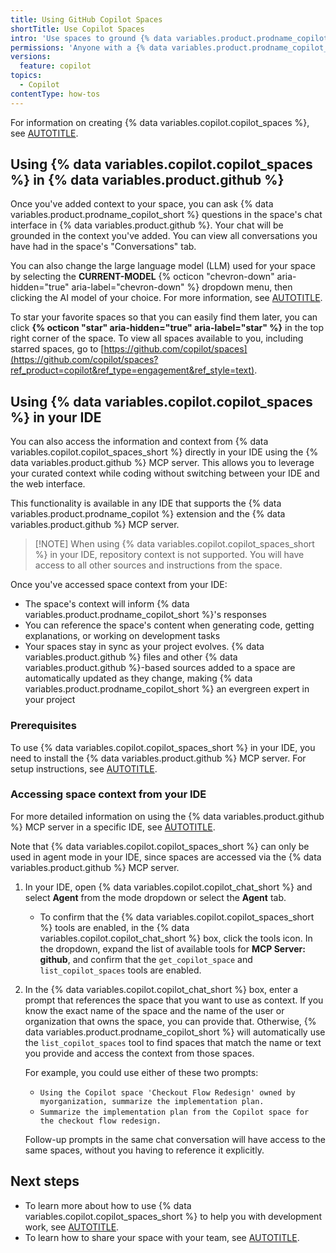 ```yaml
---
title: Using GitHub Copilot Spaces
shortTitle: Use Copilot Spaces
intro: 'Use spaces to ground {% data variables.product.prodname_copilot_short %}’s responses in the right context for a specific task.'
permissions: 'Anyone with a {% data variables.product.prodname_copilot_short %} license can use {% data variables.copilot.copilot_spaces_short %}.'
versions:
  feature: copilot
topics:
  - Copilot
contentType: how-tos
---
```


For information on creating {% data variables.copilot.copilot_spaces %}, see [AUTOTITLE](/copilot/how-tos/provide-context/use-copilot-spaces/create-copilot-spaces).

## Using {% data variables.copilot.copilot_spaces %} in {% data variables.product.github %}

Once you've added context to your space, you can ask {% data variables.product.prodname_copilot_short %} questions in the space's chat interface in {% data variables.product.github %}. Your chat will be grounded in the context you've added. You can view all conversations you have had in the space's "Conversations" tab.

You can also change the large language model (LLM) used for your space by selecting the **CURRENT-MODEL** {% octicon "chevron-down" aria-hidden="true" aria-label="chevron-down" %} dropdown menu, then clicking the AI model of your choice. For more information, see [AUTOTITLE](/copilot/reference/ai-models/model-comparison).

To star your favorite spaces so that you can easily find them later, you can click **{% octicon "star" aria-hidden="true" aria-label="star" %}** in the top right corner of the space. To view all spaces available to you, including starred spaces, go to [https://github.com/copilot/spaces](https://github.com/copilot/spaces?ref_product=copilot&ref_type=engagement&ref_style=text).

## Using {% data variables.copilot.copilot_spaces %} in your IDE

You can also access the information and context from {% data variables.copilot.copilot_spaces_short %} directly in your IDE using the {% data variables.product.github %} MCP server. This allows you to leverage your curated context while coding without switching between your IDE and the web interface.

This functionality is available in any IDE that supports the {% data variables.product.prodname_copilot %} extension and the {% data variables.product.github %} MCP server.

>[!NOTE] When using {% data variables.copilot.copilot_spaces_short %} in your IDE, repository context is not supported. You will have access to all other sources and instructions from the space.

Once you've accessed space context from your IDE:

* The space's context will inform {% data variables.product.prodname_copilot_short %}'s responses
* You can reference the space's content when generating code, getting explanations, or working on development tasks
* Your spaces stay in sync as your project evolves. {% data variables.product.github %} files and other {% data variables.product.github %}-based sources added to a space are automatically updated as they change, making {% data variables.product.prodname_copilot_short %} an evergreen expert in your project

### Prerequisites

To use {% data variables.copilot.copilot_spaces_short %} in your IDE, you need to install the {% data variables.product.github %} MCP server. For setup instructions, see [AUTOTITLE](/copilot/how-tos/provide-context/use-mcp/use-the-github-mcp-server).

### Accessing space context from your IDE

For more detailed information on using the {% data variables.product.github %} MCP server in a specific IDE, see [AUTOTITLE](/copilot/how-tos/provide-context/use-mcp/use-the-github-mcp-server).

Note that {% data variables.copilot.copilot_spaces_short %} can only be used in agent mode in your IDE, since spaces are accessed via the {% data variables.product.github %} MCP server.

1. In your IDE, open {% data variables.copilot.copilot_chat_short %} and select **Agent** from the mode dropdown or select the **Agent** tab.
   * To confirm that the {% data variables.copilot.copilot_spaces_short %} tools are enabled, in the {% data variables.copilot.copilot_chat_short %} box, click the tools icon. In the dropdown, expand the list of available tools for **MCP Server: github**, and confirm that the `get_copilot_space` and `list_copilot_spaces` tools are enabled.
1. In the {% data variables.copilot.copilot_chat_short %} box, enter a prompt that references the space that you want to use as context. If you know the exact name of the space and the name of the user or organization that owns the space, you can provide that. Otherwise, {% data variables.product.prodname_copilot_short %} will automatically use the `list_copilot_spaces` tool to find spaces that match the name or text you provide and access the context from those spaces.

   For example, you could use either of these two prompts:
    * `Using the Copilot space 'Checkout Flow Redesign' owned by myorganization, summarize the implementation plan.`
    * `Summarize the implementation plan from the Copilot space for the checkout flow redesign.`

   Follow-up prompts in the same chat conversation will have access to the same spaces, without you having to reference it explicitly.

## Next steps

* To learn more about how to use {% data variables.copilot.copilot_spaces_short %} to help you with development work, see [AUTOTITLE](/copilot/using-github-copilot/copilot-spaces/speeding-up-development-work-with-copilot-spaces).
* To learn how to share your space with your team, see [AUTOTITLE](/copilot/using-github-copilot/copilot-spaces/collaborating-with-your-team-using-copilot-spaces).
